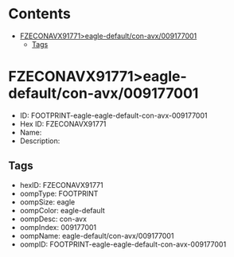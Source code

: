 



Contents
========

* [FZECONAVX91771>eagle-default/con-avx/009177001](#fzeconavx91771eagle-defaultcon-avx009177001)
	* [Tags](#tags)

# FZECONAVX91771>eagle-default/con-avx/009177001

- ID: FOOTPRINT-eagle-eagle-default-con-avx-009177001
- Hex ID: FZECONAVX91771
- Name: 
- Description: 

## Tags

- hexID: FZECONAVX91771
- oompType: FOOTPRINT
- oompSize: eagle
- oompColor: eagle-default
- oompDesc: con-avx
- oompIndex: 009177001
- oompName: eagle-default/con-avx/009177001
- oompID: FOOTPRINT-eagle-eagle-default-con-avx-009177001
